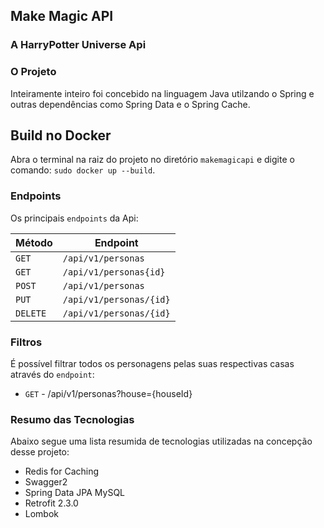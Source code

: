 ## Make Magic API
### A HarryPotter Universe Api
  
### O Projeto 
Inteiramente inteiro foi concebido na linguagem Java utilzando o Spring e outras dependências como Spring Data e o Spring Cache.     


## Build no Docker
Abra o terminal na raiz do projeto no diretório `makemagicapi` e digite o comando: `sudo docker up --build`.   

### Endpoints 
Os principais `endpoints` da Api:  

| Método  |  Endpoint  |
| ------------------- | ------------------- |
|  `GET`  |  `/api/v1/personas` |
|  `GET`  |  `/api/v1/personas{id}` |
|  `POST`  |  `/api/v1/personas` |
|  `PUT`  |  `/api/v1/personas/{id}` |
|  `DELETE`  |  `/api/v1/personas/{id}` |



### Filtros
É possível filtrar todos os personagens pelas suas respectivas casas através do `endpoint`:  
* `GET` - /api/v1/personas?house={houseId}

 
### Resumo das Tecnologias
Abaixo segue uma lista resumida de tecnologias utilizadas na concepção desse projeto: 
* Redis for Caching
* Swagger2   
* Spring Data JPA MySQL  
* Retrofit 2.3.0    
* Lombok 
